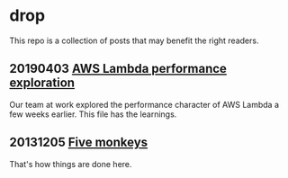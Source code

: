 # drop

This repo is a collection of posts that may benefit the right readers. 

## 20190403 [AWS Lambda performance exploration](./tech/AWS_Lambda_performance_exploration.md)

Our team at work explored the performance character of AWS Lambda a few weeks earlier. This file has the learnings.

## 20131205 [Five monkeys](./tech/five_monkeys.md)

That's how things are done here.
